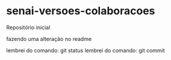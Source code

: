 # senai-versoes-colaboracoes
Repositório inicial


fazendo uma alteração no readme


lembrei do comando: git status
lembrei do comando: git commit
